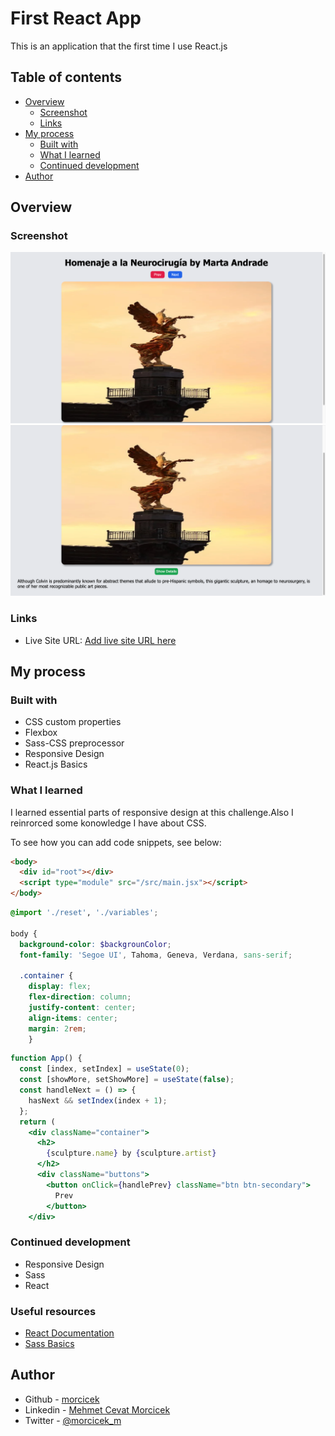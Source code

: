 # First React App

This is an application that the first time I use React.js

## Table of contents

- [Overview](#overview)
  - [Screenshot](#screenshot)
  - [Links](#links)
- [My process](#my-process)
  - [Built with](#built-with)
  - [What I learned](#what-i-learned)
  - [Continued development](#continued-development)
- [Author](#author)

## Overview

### Screenshot

![](./screenShot-1.png)
![](./screenShot-2.png)

### Links

- Live Site URL: [Add live site URL here](https://morcicek-first-react-app.netlify.app)

## My process

### Built with

- CSS custom properties
- Flexbox
- Sass-CSS preprocessor
- Responsive Design
- React.js Basics

### What I learned

I learned essential parts of responsive design at this challenge.Also I reinrorced some konowledge I have about CSS.

To see how you can add code snippets, see below:

```html
<body>
  <div id="root"></div>
  <script type="module" src="/src/main.jsx"></script>
</body>
```

```scss
@import './reset', './variables';

body {
  background-color: $backgrounColor;
  font-family: 'Segoe UI', Tahoma, Geneva, Verdana, sans-serif;

  .container {
    display: flex;
    flex-direction: column;
    justify-content: center;
    align-items: center;
    margin: 2rem;
    }
```

```jsx
function App() {
  const [index, setIndex] = useState(0);
  const [showMore, setShowMore] = useState(false);
  const handleNext = () => {
    hasNext && setIndex(index + 1);
  };
  return (
    <div className="container">
      <h2>
        {sculpture.name} by {sculpture.artist}
      </h2>
      <div className="buttons">
        <button onClick={handlePrev} className="btn btn-secondary">
          Prev
        </button>
    </div>
```

### Continued development

- Responsive Design
- Sass
- React

### Useful resources

- [React Documentation](https://react.dev/)
- [Sass Basics](https://sass-lang.com/guide/)

## Author

- Github - [morcicek](https://github.com/morcicek)
- Linkedin - [Mehmet Cevat Morcicek](linkedin.com/in/mehmet-cevat-morcicek-b50a29178)
- Twitter - [@morcicek_m](https://twitter.com/morcicek_m)
